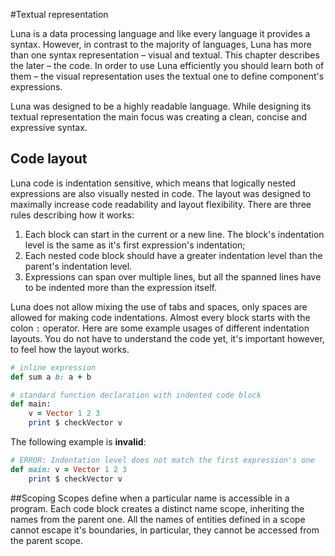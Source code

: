 #Textual representation

Luna is a data processing language and like every language it provides a syntax. However, in contrast to the majority of languages, Luna has more than one syntax representation – visual and textual. This chapter describes the later – the code. In order to use Luna efficiently you should learn both of them – the visual representation uses the textual one to define component's expressions.

Luna was designed to be a highly readable language. While designing its textual representation the main focus was creating a clean, concise and expressive syntax.


## Code layout
Luna code is indentation sensitive, which means that logically nested expressions are also visually nested in code. The layout was designed to maximally increase code readability and layout flexibility. There are three rules describing how it works:

1. Each block can start in the current or a new line. The block's indentation level is the same as it's first expression's indentation;
2. Each nested code block should have a greater indentation level than the parent's indentation level.
3. Expressions can span over multiple lines, but all the spanned lines have to be indented more than the expression itself.

Luna does not allow mixing the use of tabs and spaces, only spaces are allowed for making code indentations. Almost every block starts with the colon `:` operator. Here are some example usages of different indentation layouts. You do not have to understand the code yet, it's important however, to feel how the layout works.

```ruby
# inline expression
def sum a b: a + b

# standard function declaration with indented code block
def main:
    v = Vector 1 2 3
    print $ checkVector v
```

The following example is **invalid**:

```ruby
# ERROR: Indentation level does not match the first expression's one
def main: v = Vector 1 2 3
    print $ checkVector v
```


##Scoping
Scopes define when a particular name is accessible in a program. Each code block creates a distinct name scope, inheriting the names from the parent one. All the names of entities defined in a scope cannot escape it's boundaries, in particular, they cannot be accessed from the parent scope.

